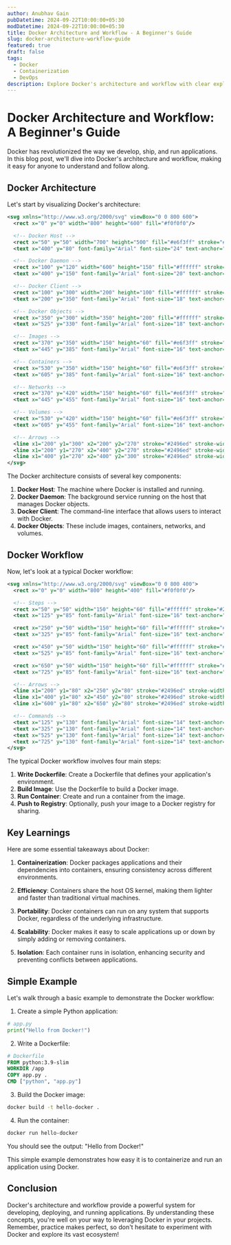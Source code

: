 ```yaml
---
author: Anubhav Gain
pubDatetime: 2024-09-22T10:00:00+05:30
modDatetime: 2024-09-22T10:00:00+05:30
title: Docker Architecture and Workflow - A Beginner's Guide
slug: docker-architecture-workflow-guide
featured: true
draft: false
tags:
  - Docker
  - Containerization
  - DevOps
description: Explore Docker's architecture and workflow with clear explanations and diagrams, perfect for beginners and experienced developers alike.
---
```


# Docker Architecture and Workflow: A Beginner's Guide

Docker has revolutionized the way we develop, ship, and run applications. In this blog post, we'll dive into Docker's architecture and workflow, making it easy for anyone to understand and follow along.

## Docker Architecture

Let's start by visualizing Docker's architecture:

```svg
<svg xmlns="http://www.w3.org/2000/svg" viewBox="0 0 800 600">
  <rect x="0" y="0" width="800" height="600" fill="#f0f0f0"/>

  <!-- Docker Host -->
  <rect x="50" y="50" width="700" height="500" fill="#e6f3ff" stroke="#2496ed" stroke-width="2"/>
  <text x="400" y="80" font-family="Arial" font-size="24" text-anchor="middle" fill="#2496ed">Docker Host</text>

  <!-- Docker Daemon -->
  <rect x="100" y="120" width="600" height="150" fill="#ffffff" stroke="#2496ed" stroke-width="2"/>
  <text x="400" y="150" font-family="Arial" font-size="20" text-anchor="middle" fill="#2496ed">Docker Daemon</text>

  <!-- Docker Client -->
  <rect x="100" y="300" width="200" height="100" fill="#ffffff" stroke="#2496ed" stroke-width="2"/>
  <text x="200" y="350" font-family="Arial" font-size="18" text-anchor="middle" fill="#2496ed">Docker Client</text>

  <!-- Docker Objects -->
  <rect x="350" y="300" width="350" height="200" fill="#ffffff" stroke="#2496ed" stroke-width="2"/>
  <text x="525" y="330" font-family="Arial" font-size="18" text-anchor="middle" fill="#2496ed">Docker Objects</text>

  <!-- Images -->
  <rect x="370" y="350" width="150" height="60" fill="#e6f3ff" stroke="#2496ed" stroke-width="2"/>
  <text x="445" y="385" font-family="Arial" font-size="16" text-anchor="middle">Images</text>

  <!-- Containers -->
  <rect x="530" y="350" width="150" height="60" fill="#e6f3ff" stroke="#2496ed" stroke-width="2"/>
  <text x="605" y="385" font-family="Arial" font-size="16" text-anchor="middle">Containers</text>

  <!-- Networks -->
  <rect x="370" y="420" width="150" height="60" fill="#e6f3ff" stroke="#2496ed" stroke-width="2"/>
  <text x="445" y="455" font-family="Arial" font-size="16" text-anchor="middle">Networks</text>

  <!-- Volumes -->
  <rect x="530" y="420" width="150" height="60" fill="#e6f3ff" stroke="#2496ed" stroke-width="2"/>
  <text x="605" y="455" font-family="Arial" font-size="16" text-anchor="middle">Volumes</text>

  <!-- Arrows -->
  <line x1="200" y1="300" x2="200" y2="270" stroke="#2496ed" stroke-width="2"/>
  <line x1="200" y1="270" x2="400" y2="270" stroke="#2496ed" stroke-width="2"/>
  <line x1="400" y1="270" x2="400" y2="300" stroke="#2496ed" stroke-width="2"/>
</svg>

```

The Docker architecture consists of several key components:

1. **Docker Host**: The machine where Docker is installed and running.
2. **Docker Daemon**: The background service running on the host that manages Docker objects.
3. **Docker Client**: The command-line interface that allows users to interact with Docker.
4. **Docker Objects**: These include images, containers, networks, and volumes.

## Docker Workflow

Now, let's look at a typical Docker workflow:

```svg
<svg xmlns="http://www.w3.org/2000/svg" viewBox="0 0 800 400">
  <rect x="0" y="0" width="800" height="400" fill="#f0f0f0"/>

  <!-- Steps -->
  <rect x="50" y="50" width="150" height="60" fill="#ffffff" stroke="#2496ed" stroke-width="2" rx="10"/>
  <text x="125" y="85" font-family="Arial" font-size="16" text-anchor="middle">1. Write Dockerfile</text>

  <rect x="250" y="50" width="150" height="60" fill="#ffffff" stroke="#2496ed" stroke-width="2" rx="10"/>
  <text x="325" y="85" font-family="Arial" font-size="16" text-anchor="middle">2. Build Image</text>

  <rect x="450" y="50" width="150" height="60" fill="#ffffff" stroke="#2496ed" stroke-width="2" rx="10"/>
  <text x="525" y="85" font-family="Arial" font-size="16" text-anchor="middle">3. Run Container</text>

  <rect x="650" y="50" width="150" height="60" fill="#ffffff" stroke="#2496ed" stroke-width="2" rx="10"/>
  <text x="725" y="85" font-family="Arial" font-size="16" text-anchor="middle">4. Push to Registry</text>

  <!-- Arrows -->
  <line x1="200" y1="80" x2="250" y2="80" stroke="#2496ed" stroke-width="2"/>
  <line x1="400" y1="80" x2="450" y2="80" stroke="#2496ed" stroke-width="2"/>
  <line x1="600" y1="80" x2="650" y2="80" stroke="#2496ed" stroke-width="2"/>

  <!-- Commands -->
  <text x="125" y="130" font-family="Arial" font-size="14" text-anchor="middle" fill="#2496ed">nano Dockerfile</text>
  <text x="325" y="130" font-family="Arial" font-size="14" text-anchor="middle" fill="#2496ed">docker build -t myapp .</text>
  <text x="525" y="130" font-family="Arial" font-size="14" text-anchor="middle" fill="#2496ed">docker run myapp</text>
  <text x="725" y="130" font-family="Arial" font-size="14" text-anchor="middle" fill="#2496ed">docker push myapp</text>
</svg>

```

The typical Docker workflow involves four main steps:

1. **Write Dockerfile**: Create a Dockerfile that defines your application's environment.
2. **Build Image**: Use the Dockerfile to build a Docker image.
3. **Run Container**: Create and run a container from the image.
4. **Push to Registry**: Optionally, push your image to a Docker registry for sharing.

## Key Learnings

Here are some essential takeaways about Docker:

1. **Containerization**: Docker packages applications and their dependencies into containers, ensuring consistency across different environments.

2. **Efficiency**: Containers share the host OS kernel, making them lighter and faster than traditional virtual machines.

3. **Portability**: Docker containers can run on any system that supports Docker, regardless of the underlying infrastructure.

4. **Scalability**: Docker makes it easy to scale applications up or down by simply adding or removing containers.

5. **Isolation**: Each container runs in isolation, enhancing security and preventing conflicts between applications.

## Simple Example

Let's walk through a basic example to demonstrate the Docker workflow:

1. Create a simple Python application:

```python
# app.py
print("Hello from Docker!")
```

2. Write a Dockerfile:

```dockerfile
# Dockerfile
FROM python:3.9-slim
WORKDIR /app
COPY app.py .
CMD ["python", "app.py"]
```

3. Build the Docker image:

```bash
docker build -t hello-docker .
```

4. Run the container:

```bash
docker run hello-docker
```

You should see the output: "Hello from Docker!"

This simple example demonstrates how easy it is to containerize and run an application using Docker.

## Conclusion

Docker's architecture and workflow provide a powerful system for developing, deploying, and running applications. By understanding these concepts, you're well on your way to leveraging Docker in your projects. Remember, practice makes perfect, so don't hesitate to experiment with Docker and explore its vast ecosystem!
